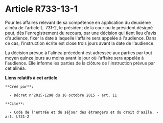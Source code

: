# Article R733-13-1

Pour les affaires relevant de sa compétence en application du deuxième alinéa de l'article L. 731-2, le président de la cour
ou le président désigné peut, dès l'enregistrement du recours, par une décision qui tient lieu d'avis d'audience, fixer la
date à laquelle l'affaire sera appelée à l'audience. Dans ce cas, l'instruction écrite est close trois jours avant la date de
l'audience. 

La décision prévue à l'alinéa précédent est adressée aux parties par tout moyen quinze jours au moins avant le jour où
l'affaire sera appelée à l'audience. Elle informe les parties de la clôture de l'instruction prévue par cet alinéa.

**Liens relatifs à cet article**

	**Créé par**:

	  - Décret n°2015-1298 du 16 octobre 2015 - art. 11

	**Cite**:

	  - Code de l'entrée et du séjour des étrangers et du droit d'asile. - art. L731-2
